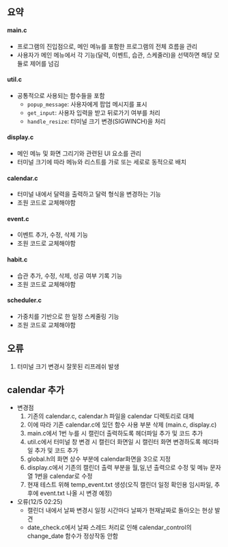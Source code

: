 ## 요약

#### **main.c**

- 프로그램의 진입점으로, 메인 메뉴를 포함한 프로그램의 전체 흐름을 관리
- 사용자가 메인 메뉴에서 각 기능(달력, 이벤트, 습관, 스케줄러)을 선택하면 해당 모듈로 제어를 넘김

#### **util.c**

- 공통적으로 사용되는 함수들을 포함
  - `popup_message`: 사용자에게 팝업 메시지를 표시
  - `get_input`: 사용자 입력을 받고 뒤로가기 여부를 처리
  - `handle_resize`: 터미널 크기 변경(SIGWINCH)을 처리

#### **display.c**

- 메인 메뉴 및 화면 그리기와 관련된 UI 요소를 관리
- 터미널 크기에 따라 메뉴와 리스트를 가로 또는 세로로 동적으로 배치

#### **calendar.c**

- 터미널 내에서 달력을 출력하고 달력 형식을 변경하는 기능
- 조원 코드로 교체해야함

#### **event.c**

- 이벤트 추가, 수정, 삭제 기능
- 조원 코드로 교체해야함

#### **habit.c**

- 습관 추가, 수정, 삭제, 성공 여부 기록 기능
- 조원 코드로 교체해야함

#### **scheduler.c**

- 가중치를 기반으로 한 일정 스케줄링 기능
- 조원 코드로 교체해야함



## 오류

1. 터미널 크기 변경시 잘못된 리프레쉬 발생

## calendar 추가
- 변경점
  1. 기존의 calendar.c, calendar.h 파일을 calendar 디렉토리로 대체
  2. 이에 따라 기존 calendar.c에 있던 함수 사용 부분 삭제 (main.c, display.c)
  3. main.c에서 1번 누를 시 캘린더 출력하도록 헤더파일 추가 및 코드 추가
  4. util.c에서 터미널 창 변경 시 캘린더 화면일 시 캘린터 화면 변경하도록 헤더파일 추가 및 코드 추가
  5. global.h의 화면 상수 부분에 calendar화면을 3으로 지정
  6. display.c에서 기존의 캘린더 출력 부분을 월,일,년 출력으로 수정 및 메뉴 문자열 1번을 calendar로 수정
  7. 현재 테스트 위해 temp_event.txt 생성(오직 캘린더 일정 확인용 임시파일, 추후에 event.txt 나올 시 변경 예정)
- 오류(12/5 02:25)
  - 캘린더 내에서 날짜 변경시 일정 시간마다 날짜가 현재날짜로 돌아오는 현상 발견
  - date_check.c에서 날짜 스레드 처리로 인해 calendar_control의 change_date 함수가 정상작동 안함 
